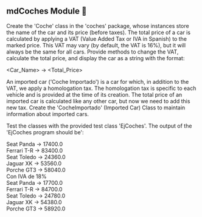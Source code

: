 ## mdCoches Module 🚙

Create the 'Coche' class in the 'coches' package, whose instances store the name of the car and its price (before taxes). 
The total price of a car is calculated by applying a VAT (Value Added Tax or IVA in Spanish) to the marked price.
This VAT may vary (by default, the VAT is 16%), but it will always be the same for all cars. 
Provide methods to change the VAT, calculate the total price, and display the car as a string with the format:

<Car_Name> -> <Total_Price>

An imported car ('Coche Importado') is a car for which, in addition to the VAT, we apply a homologation tax. The homologation tax is specific to each vehicle and is provided at the time of its creation. The total price of an imported car is calculated like any other car, but now we need to add this new tax. Create the 'CocheImportado' (Imported Car) Class to maintain information about imported cars.

Test the classes with the provided test class 'EjCoches'.
The output of the 'EjCoches program should be':

Seat Panda -> 17400.0 <br />
Ferrari T-R -> 83400.0 <br />
Seat Toledo -> 24360.0 <br />
Jaguar XK -> 53560.0 <br />
Porche GT3 -> 58040.0 <br />
Con IVA de 18% <br />
Seat Panda -> 17700.0 <br />
Ferrari T-R -> 84700.0 <br />
Seat Toledo -> 24780.0 <br />
Jaguar XK -> 54380.0 <br />
Porche GT3 -> 58920.0 <br />

